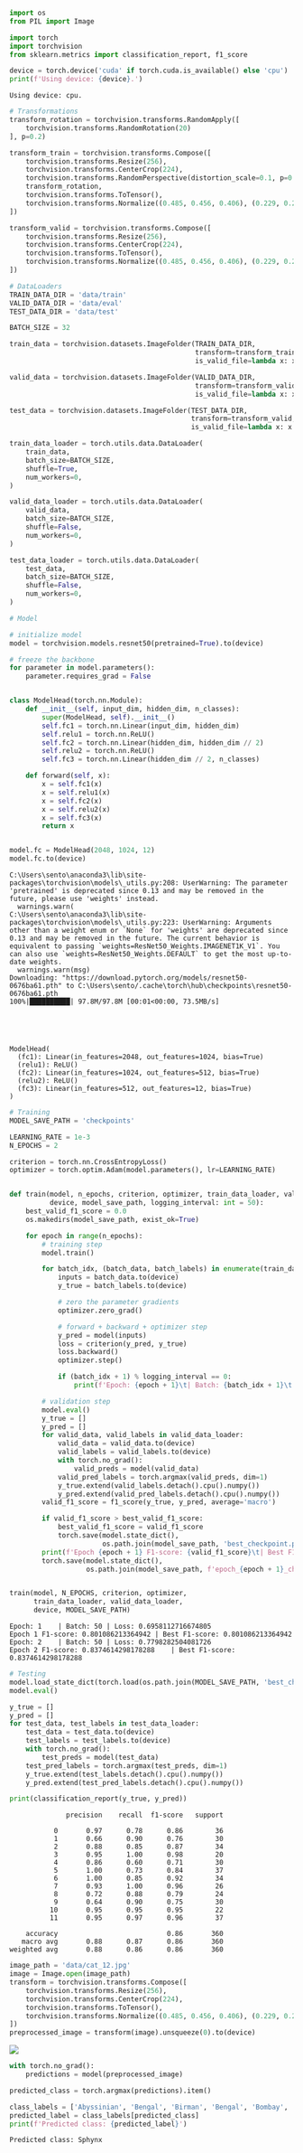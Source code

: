 ```python
import os
from PIL import Image

import torch
import torchvision
from sklearn.metrics import classification_report, f1_score
```


```python
device = torch.device('cuda' if torch.cuda.is_available() else 'cpu')
print(f'Using device: {device}.')
```

    Using device: cpu.
    


```python
# Transformations
transform_rotation = torchvision.transforms.RandomApply([
    torchvision.transforms.RandomRotation(20)
], p=0.2)
```


```python
transform_train = torchvision.transforms.Compose([
    torchvision.transforms.Resize(256),
    torchvision.transforms.CenterCrop(224),
    torchvision.transforms.RandomPerspective(distortion_scale=0.1, p=0.2),
    transform_rotation,
    torchvision.transforms.ToTensor(),
    torchvision.transforms.Normalize((0.485, 0.456, 0.406), (0.229, 0.224, 0.225))
])
```


```python
transform_valid = torchvision.transforms.Compose([
    torchvision.transforms.Resize(256),
    torchvision.transforms.CenterCrop(224),
    torchvision.transforms.ToTensor(),
    torchvision.transforms.Normalize((0.485, 0.456, 0.406), (0.229, 0.224, 0.225))
])
```


```python
# DataLoaders
TRAIN_DATA_DIR = 'data/train'
VALID_DATA_DIR = 'data/eval'
TEST_DATA_DIR = 'data/test'
```


```python
BATCH_SIZE = 32

train_data = torchvision.datasets.ImageFolder(TRAIN_DATA_DIR,
                                              transform=transform_train,
                                              is_valid_file=lambda x: x.endswith('.jpg'))

valid_data = torchvision.datasets.ImageFolder(VALID_DATA_DIR,
                                              transform=transform_valid,
                                              is_valid_file=lambda x: x.endswith('.jpg'))

test_data = torchvision.datasets.ImageFolder(TEST_DATA_DIR,
                                             transform=transform_valid,
                                             is_valid_file=lambda x: x.endswith('.jpg'))
```


```python
train_data_loader = torch.utils.data.DataLoader(
    train_data,
    batch_size=BATCH_SIZE,
    shuffle=True,
    num_workers=0,
)

valid_data_loader = torch.utils.data.DataLoader(
    valid_data,
    batch_size=BATCH_SIZE,
    shuffle=False,
    num_workers=0,
)

test_data_loader = torch.utils.data.DataLoader(
    test_data,
    batch_size=BATCH_SIZE,
    shuffle=False,
    num_workers=0,
)
```


```python
# Model

# initialize model
model = torchvision.models.resnet50(pretrained=True).to(device)

# freeze the backbone
for parameter in model.parameters():
    parameter.requires_grad = False


class ModelHead(torch.nn.Module):
    def __init__(self, input_dim, hidden_dim, n_classes):
        super(ModelHead, self).__init__()
        self.fc1 = torch.nn.Linear(input_dim, hidden_dim)
        self.relu1 = torch.nn.ReLU()
        self.fc2 = torch.nn.Linear(hidden_dim, hidden_dim // 2)
        self.relu2 = torch.nn.ReLU()
        self.fc3 = torch.nn.Linear(hidden_dim // 2, n_classes)

    def forward(self, x):
        x = self.fc1(x)
        x = self.relu1(x)
        x = self.fc2(x)
        x = self.relu2(x)
        x = self.fc3(x)
        return x


model.fc = ModelHead(2048, 1024, 12)
model.fc.to(device)
```

    C:\Users\sento\anaconda3\lib\site-packages\torchvision\models\_utils.py:208: UserWarning: The parameter 'pretrained' is deprecated since 0.13 and may be removed in the future, please use 'weights' instead.
      warnings.warn(
    C:\Users\sento\anaconda3\lib\site-packages\torchvision\models\_utils.py:223: UserWarning: Arguments other than a weight enum or `None` for 'weights' are deprecated since 0.13 and may be removed in the future. The current behavior is equivalent to passing `weights=ResNet50_Weights.IMAGENET1K_V1`. You can also use `weights=ResNet50_Weights.DEFAULT` to get the most up-to-date weights.
      warnings.warn(msg)
    Downloading: "https://download.pytorch.org/models/resnet50-0676ba61.pth" to C:\Users\sento/.cache\torch\hub\checkpoints\resnet50-0676ba61.pth
    100%|██████████| 97.8M/97.8M [00:01<00:00, 73.5MB/s]
    




    ModelHead(
      (fc1): Linear(in_features=2048, out_features=1024, bias=True)
      (relu1): ReLU()
      (fc2): Linear(in_features=1024, out_features=512, bias=True)
      (relu2): ReLU()
      (fc3): Linear(in_features=512, out_features=12, bias=True)
    )




```python
# Training
MODEL_SAVE_PATH = 'checkpoints'

LEARNING_RATE = 1e-3
N_EPOCHS = 2

criterion = torch.nn.CrossEntropyLoss()
optimizer = torch.optim.Adam(model.parameters(), lr=LEARNING_RATE)


def train(model, n_epochs, criterion, optimizer, train_data_loader, valid_data_loader,
          device, model_save_path, logging_interval: int = 50):
    best_valid_f1_score = 0.0
    os.makedirs(model_save_path, exist_ok=True)

    for epoch in range(n_epochs):
        # training step
        model.train()

        for batch_idx, (batch_data, batch_labels) in enumerate(train_data_loader):
            inputs = batch_data.to(device)
            y_true = batch_labels.to(device)

            # zero the parameter gradients
            optimizer.zero_grad()

            # forward + backward + optimizer step
            y_pred = model(inputs)
            loss = criterion(y_pred, y_true)
            loss.backward()
            optimizer.step()

            if (batch_idx + 1) % logging_interval == 0:
                print(f'Epoch: {epoch + 1}\t| Batch: {batch_idx + 1}\t| Loss: {loss}')

        # validation step
        model.eval()
        y_true = []
        y_pred = []
        for valid_data, valid_labels in valid_data_loader:
            valid_data = valid_data.to(device)
            valid_labels = valid_labels.to(device)
            with torch.no_grad():
                valid_preds = model(valid_data)
            valid_pred_labels = torch.argmax(valid_preds, dim=1)
            y_true.extend(valid_labels.detach().cpu().numpy())
            y_pred.extend(valid_pred_labels.detach().cpu().numpy())
        valid_f1_score = f1_score(y_true, y_pred, average='macro')

        if valid_f1_score > best_valid_f1_score:
            best_valid_f1_score = valid_f1_score
            torch.save(model.state_dict(),
                       os.path.join(model_save_path, 'best_checkpoint.pth'))
        print(f'Epoch {epoch + 1} F1-score: {valid_f1_score}\t| Best F1-score: {best_valid_f1_score}')
        torch.save(model.state_dict(),
                   os.path.join(model_save_path, f'epoch_{epoch + 1}_checkpoint.pth'))


train(model, N_EPOCHS, criterion, optimizer,
      train_data_loader, valid_data_loader,
      device, MODEL_SAVE_PATH)
```

    Epoch: 1	| Batch: 50	| Loss: 0.6958112716674805
    Epoch 1 F1-score: 0.801086213364942	| Best F1-score: 0.801086213364942
    Epoch: 2	| Batch: 50	| Loss: 0.7798282504081726
    Epoch 2 F1-score: 0.8374614298178288	| Best F1-score: 0.8374614298178288
    


```python
# Testing
model.load_state_dict(torch.load(os.path.join(MODEL_SAVE_PATH, 'best_checkpoint.pth')))
model.eval()

y_true = []
y_pred = []
for test_data, test_labels in test_data_loader:
    test_data = test_data.to(device)
    test_labels = test_labels.to(device)
    with torch.no_grad():
        test_preds = model(test_data)
    test_pred_labels = torch.argmax(test_preds, dim=1)
    y_true.extend(test_labels.detach().cpu().numpy())
    y_pred.extend(test_pred_labels.detach().cpu().numpy())

print(classification_report(y_true, y_pred))
```

                  precision    recall  f1-score   support
    
               0       0.97      0.78      0.86        36
               1       0.66      0.90      0.76        30
               2       0.88      0.85      0.87        34
               3       0.95      1.00      0.98        20
               4       0.86      0.60      0.71        30
               5       1.00      0.73      0.84        37
               6       1.00      0.85      0.92        34
               7       0.93      1.00      0.96        26
               8       0.72      0.88      0.79        24
               9       0.64      0.90      0.75        30
              10       0.95      0.95      0.95        22
              11       0.95      0.97      0.96        37
    
        accuracy                           0.86       360
       macro avg       0.88      0.87      0.86       360
    weighted avg       0.88      0.86      0.86       360
    
    


```python
image_path = 'data/cat_12.jpg'
image = Image.open(image_path)
transform = torchvision.transforms.Compose([
    torchvision.transforms.Resize(256),
    torchvision.transforms.CenterCrop(224),
    torchvision.transforms.ToTensor(),
    torchvision.transforms.Normalize((0.485, 0.456, 0.406), (0.229, 0.224, 0.225))
])
preprocessed_image = transform(image).unsqueeze(0).to(device)
```

<img src="data/cat_12.jpg"/>


```python
with torch.no_grad():
    predictions = model(preprocessed_image)

predicted_class = torch.argmax(predictions).item()
```


```python
class_labels = ['Abyssinian', 'Bengal', 'Birman', 'Bengal', 'Bombay', 'British Shorthair', 'Egyptian Mau', 'Maine Coon', 'Persian', 'Russian Blue', 'Siamese', 'Sphynx'] 
predicted_label = class_labels[predicted_class]
print(f'Predicted class: {predicted_label}')
```

    Predicted class: Sphynx
    
